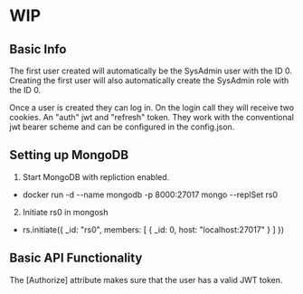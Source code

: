 # WIP

## Basic Info
The first user created will automatically be the SysAdmin user with the ID 0.
Creating the first user will also automatically create the SysAdmin role with the ID 0.

Once a user is created they can log in.
On the login call they will receive two cookies. An "auth" jwt and "refresh" token.
They work with the conventional jwt bearer scheme and can be configured in the config.json.


## Setting up MongoDB

1. Start MongoDB with repliction enabled.
  -  docker run -d --name mongodb -p 8000:27017 mongo --replSet rs0
2. Initiate rs0 in mongosh
  - rs.initiate({
    _id: "rs0",
    members: [
        { _id: 0, host: "localhost:27017" }
    ]
})

## Basic API Functionality
The [Authorize] attribute makes sure that the user has a valid JWT token.
